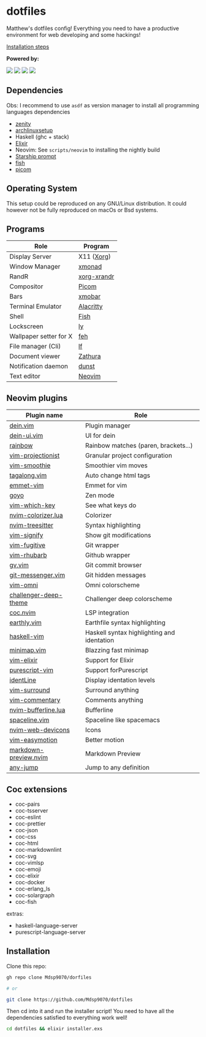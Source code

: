 # dotfiles

Matthew's dotfiles config! Everything you need to have a productive
environment for web developing and some hackings!

[Installation steps](##Installation)

**Powered by:**

![](https://img.shields.io/badge/-Arch-informational?style=for-the-badge&logo=Arch-Linux&logoColor=white&color=1793D1)
![](https://img.shields.io/badge/-Xorg-informational?style=for-the-badge&logo=X.Org&logoColor=white&color=F28834)
![](https://img.shields.io/badge/-Fish-informational?style=for-the-badge&logoColor=white&color=5927E3)
![](https://img.shields.io/badge/-Vim-informational?style=for-the-badge&logo=vim&logoColor=white&color=019733)

## Dependencies

Obs: I recommend to use `asdf` as version manager to install all programming
languages dependencies

- [zenity](https://github.com/GNOME/zenity)
- [archlinuxsetup](https://github.com/Mdsp9070/archlinux-setup)
- Haskell (ghc + stack)
- [Elixir](https://elixir-lang.org/install.html)
- Neovim: See `scripts/neovim` to installing the nightly build
- [Starship prompt](https://starship.rs/)
- [fish](https://github.com/fish-shell/fish-shell)
- [picom](https://github.com/yshui/picom)

## Operating System

This setup could be reproduced on any GNU/Linux distribution.
It could however not be fully reproduced on macOs or Bsd systems.

## Programs

| Role  | Program |
| ------------- | ------------- |
| Display Server  | X11 ([Xorg](https://wiki.archlinux.org/index.php/Xorg)) |
| Window Manager  | [xmonad](https://xmonad.org/)  |
|RandR | [xorg-xrandr](https://www.archlinux.org/packages/?name=xorg-xrandr)|
|Compositor | [Picom](https://github.com/yshui/picom)|
| Bars | [xmobar](https://hackage.haskell.org/package/xmobar)|
|Terminal Emulator | [Alacritty](https://github.com/alacritty/alacritty)|
| Shell | [Fish](https://github.com/fish-shell/fish-shell)|
| Lockscreen | [ly](https://github.com/nullgemm/ly)|
| Wallpaper setter for X | [feh](https://wiki.archlinux.org/index.php/feh)|
| File manager (Cli) | [lf](https://github.com/gokcehan/lf/) |
| Document viewer | [Zathura](https://pwmt.org/projects/zathura/) |
| Notification daemon | [dunst](https://dunst-project.org/) |
| Text editor | [Neovim](https://neovim.io/) |

## Neovim plugins

| Plugin name | Role
| ----------- | ----
| [dein.vim](https://github.com/Shougo/dein.vim) | Plugin manager |
| [dein-ui.vim](https://github.com/wsdjeg/dein-ui.vim) | UI for dein |
| [rainbow](https://github.com/luochen1990/rainbow) | Rainbow matches (paren, brackets...) |
| [vim-projectionist](https://github.com/tpope/vim-projectionist) | Granular project configuration |
| [vim-smoothie](https://github.com/psliwka/vim-smoothie) | Smoothier vim moves |
| [tagalong.vim](https://github.com/AndrewRadev/tagalong.vim) | Auto change html tags |
| [emmet-vim](https://github.com/mattn/emmet-vim) | Emmet for vim |
| [goyo](https://github.com/junegunn/goyo.vim) | Zen mode |
| [vim-which-key](https://github.com/liuchengxu/vim-which-key) | See what keys do |
| [nvim-colorizer.lua](https://github.com/norcalli/nvim-colorizer.lua) | Colorizer |
| [nvim-treesitter](https://github.com/nvim-treesitter/nvim-treesitter) | Syntax highlighting |
| [vim-signify](https://github.com/mhinz/vim-signify) | Show git modifications |
| [vim-fugitive](https://github.com/tpope/vim-fugitive) | Git wrapper |
| [vim-rhubarb](https://github.com/tpope/vim-rhubarb) | Github wrapper |
| [gv.vim](https://github.com/junegunn/gv.vim) | Git commit browser |
| [git-messenger.vim](https://github.com/rhysd/git-messenger.vim) | Git hidden messages |
| [vim-omni](https://github.com/GuiLra/vim-omni/) | Omni colorscheme |
| [challenger-deep-theme](https://github.com/challenger-deep-theme/vim) | Challenger deep colorscheme |
| [coc.nvim](https://github.com/neoclide/coc.nvim) | LSP integration |
| [earthly.vim](https://github.com/earthly/earthly.vim) | Earthfile syntax highlighting |
| [haskell-vim](https://github.com/neovimhaskell/haskell-vim) | Haskell syntax highlighting and identation |
| [minimap.vim](https://github.com/wfxr/minimap.vim) | Blazzing fast minimap |
| [vim-elixir](https://github.com/elixir-editors/vim-elixir) | Support for Elixir |
| [purescript-vim](https://github.com/purescript-contrib/purescript-vim) | Support forPurescript |
| [identLine](https://github.com/Yggdroot/indentLine) | Display identation levels |
| [vim-surround](https://github.com/tpope/vim-surround) | Surround anything |
| [vim-commentary](https://github.com/tpope/vim-commentary) | Comments anything |
| [nvim-bufferline.lua](https://github.com/akinsho/nvim-bufferline.lua) | Bufferline |
| [spaceline.vim](https://github.com/glepnir/spaceline.vim) | Spaceline like spacemacs |
| [nvim-web-devicons](https://github.com/kyazdani42/nvim-web-devicons) | Icons |
| [vim-easymotion](https://github.com/easymotion/vim-easymotion) | Better motion |
| [markdown-preview.nvim](https://github.com/iamcco/markdown-preview.nvim) | Markdown Preview |
| [any-jump](https://github.com/pechorin/any-jump.vim) | Jump to any definition |

## Coc extensions

- coc-pairs
- coc-tsserver
- coc-eslint
- coc-prettier
- coc-json
- coc-css
- coc-html
- coc-markdownlint
- coc-svg
- coc-vimlsp
- coc-emoji
- coc-elixir
- coc-docker
- coc-erlang_ls
- coc-solargraph
- coc-fish

extras:

- haskell-language-server
- purescript-language-server

## Installation

Clone this repo:

```sh
gh repo clone Mdsp9070/dorfiles

# or

git clone https://github.com/Mdsp9070/dotfiles
```

Then cd into it and run the installer script!
You need to have all the dependencies satisfied
to everything work well!

```sh
cd dotfiles && elixir installer.exs
```
